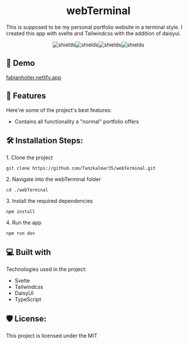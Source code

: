 <h1 id="title" align="center">webTerminal</h1>

<p id="description">This is supposed to be my personal portfolio website in a terminal style. I created this app with svelte and Tailwindcss with the addition of daisyui.</p>

<p align="center"><img src="https://img.shields.io/github/forks/Tanzkalmar35/webTerminal?style=social" alt="shields"><img src="https://img.shields.io/github/stars/Tanzkalmar35/webTerminal?style=social" alt="shields"><img src="https://img.shields.io/github/watchers/Tanzkalmar35/webTerminal?style=social" alt="shields"><img src="https://img.shields.io/github/downloads/Tanzkalmar35/webTerminal/total" alt="shields"></p>

<h2>🚀 Demo</h2>

[fabianholler.netlify.app](fabianholler.netlify.app)

  
  
<h2>🧐 Features</h2>

Here're some of the project's best features:

*   Contains all functionality a "normal" portfolio offers

<h2>🛠️ Installation Steps:</h2>

<p>1. Clone the project</p>

```
git clone https://github.com/Tanzkalmar35/webTerminal.git
```

<p>2. Navigate into the webTerminal folder</p>

```
cd ./webTerminal
```

<p>3. Install the required dependencies</p>

```
npm install
```

<p>4. Run the app</p>

```
npm run dev
```

  
  
<h2>💻 Built with</h2>

Technologies used in the project:

*   Svelte
*   Tailwindcss
*   DaisyUI
*   TypeScript

<h2>🛡️ License:</h2>

This project is licensed under the MIT
